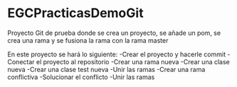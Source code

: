 # EGCPracticasDemoGit

Proyecto Git de prueba donde se crea un proyecto, se añade un pom, se crea una rama y se fusiona la rama con la rama master

En este proyecto se hará lo siguiente:
-Crear el proyecto y hacerle commit
-Conectar el proyecto al repositorio
-Crear una rama nueva
-Crear una clase nueva
-Crear una clase test nueva
-Unir las ramas
-Crear una rama conflictiva
-Solucionar el conflicto
-Unir las ramas

